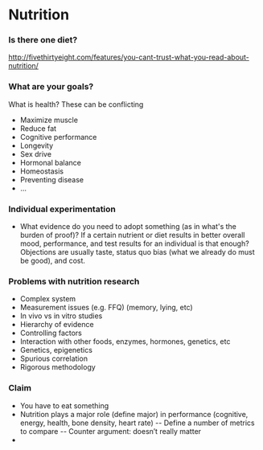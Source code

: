 # Nutrition

### Is there one diet?
http://fivethirtyeight.com/features/you-cant-trust-what-you-read-about-nutrition/

### What are your goals?
What is health? These can be conflicting
- Maximize muscle
- Reduce fat
- Cognitive performance
- Longevity
- Sex drive
- Hormonal balance
- Homeostasis
- Preventing disease
- ...

### Individual experimentation
- What evidence do you need to adopt something (as in what's the burden of proof)? If a certain nutrient or diet results in better overall mood, performance, and test results for an individual is that enough? Objections are usually taste, status quo bias (what we already do must be good), and cost.

### Problems with nutrition research
- Complex system
- Measurement issues (e.g. FFQ) (memory, lying, etc)
- In vivo vs in vitro studies
- Hierarchy of evidence
- Controlling factors
- Interaction with other foods, enzymes, hormones, genetics, etc
- Genetics, epigenetics
- Spurious correlation
- Rigorous methodology

### Claim
- You have to eat something
- Nutrition plays a major role (define major) in performance (cognitive, energy, health, bone density, heart rate)
-- Define a number of metrics to compare
-- Counter argument: doesn’t really matter
- 

